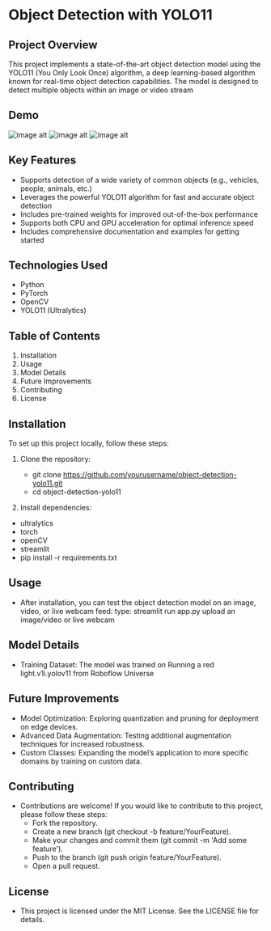 
# Object Detection with YOLO11

## Project Overview
This project implements a state-of-the-art object detection model using the YOLO11 (You Only Look Once) algorithm, a deep learning-based algorithm known for real-time object detection capabilities. The model is designed to detect multiple objects within an image or video stream
## Demo
![image alt](https://github.com/MusinguziJoseph/Object-Detection/commit/4d028636ad3e4bf5eaf58c729698c1b3b3555028)
![image alt]()
![image alt]()
## Key Features
  * Supports detection of a wide variety of common objects (e.g., vehicles, people, animals, etc.)
  * Leverages the powerful YOLO11 algorithm for fast and accurate object detection
  * Includes pre-trained weights for improved out-of-the-box performance
  * Supports both CPU and GPU acceleration for optimal inference speed
  * Includes comprehensive documentation and examples for getting started

## Technologies Used
 -  Python
 -  PyTorch
 -  OpenCV
 -  YOLO11 (Ultralytics)

## Table of Contents
1. Installation
2. Usage
3. Model Details
4. Future Improvements
5. Contributing
6. License

## Installation
To set up this project locally, follow these steps:

1. Clone the repository:
   
   * git clone https://github.com/yourusername/object-detection-yolo11.git
   * cd object-detection-yolo11
   
2. Install dependencies:
  - ultralytics
  - torch
  - openCV
  - streamlit
- pip install -r requirements.txt
   


## Usage

  * After installation, you can test the object detection model on an image, video, or live webcam feed:
  type: streamlit run app.py                     upload an image/video or live webcam


## Model Details
   * Training Dataset: The model was trained on Running a red light.v1i.yolov11 from Roboflow Universe


## Future Improvements
  * Model Optimization: Exploring quantization and pruning for deployment on edge devices.
  * Advanced Data Augmentation: Testing additional augmentation techniques for increased robustness.
  * Custom Classes: Expanding the model’s application to more specific domains by training on custom data.



## Contributing
- Contributions are welcome! If you would like to contribute to this project, please follow these steps:
  * Fork the repository.
  * Create a new branch (git checkout -b feature/YourFeature).
  * Make your changes and commit them (git commit -m 'Add some feature').
  * Push to the branch (git push origin feature/YourFeature).
  * Open a pull request.

## License
* This project is licensed under the MIT License. See the LICENSE file for details.

